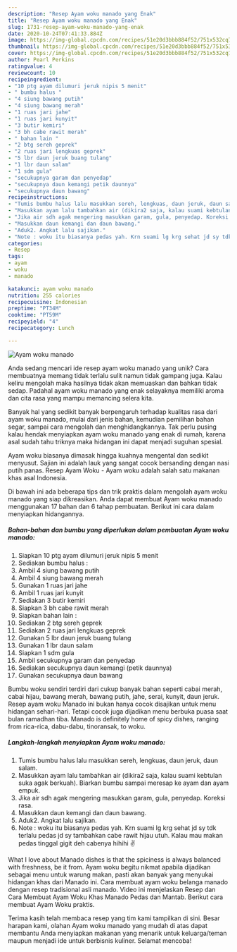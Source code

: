 ```yaml
---
description: "Resep Ayam woku manado yang Enak"
title: "Resep Ayam woku manado yang Enak"
slug: 1731-resep-ayam-woku-manado-yang-enak
date: 2020-10-24T07:41:33.884Z
image: https://img-global.cpcdn.com/recipes/51e20d3bbb884f52/751x532cq70/ayam-woku-manado-foto-resep-utama.jpg
thumbnail: https://img-global.cpcdn.com/recipes/51e20d3bbb884f52/751x532cq70/ayam-woku-manado-foto-resep-utama.jpg
cover: https://img-global.cpcdn.com/recipes/51e20d3bbb884f52/751x532cq70/ayam-woku-manado-foto-resep-utama.jpg
author: Pearl Perkins
ratingvalue: 4
reviewcount: 10
recipeingredient:
- "10 ptg ayam dilumuri jeruk nipis 5 menit"
- " bumbu halus "
- "4 siung bawang putih"
- "4 siung bawang merah"
- "1 ruas jari jahe"
- "1 ruas jari kunyit"
- "3 butir kemiri"
- "3 bh cabe rawit merah"
- " bahan lain "
- "2 btg sereh geprek"
- "2 ruas jari lengkuas geprek"
- "5 lbr daun jeruk buang tulang"
- "1 lbr daun salam"
- "1 sdm gula"
- "secukupnya garam dan penyedap"
- "secukupnya daun kemangi petik daunnya"
- "secukupnya daun bawang"
recipeinstructions:
- "Tumis bumbu halus lalu masukkan sereh, lengkuas, daun jeruk, daun salam."
- "Masukkan ayam lalu tambahkan air (dikira2 saja, kalau suami kebtulan suka agak berkuah). Biarkan bumbu sampai meresap ke ayam dan ayam empuk."
- "Jika air sdh agak mengering masukkan garam, gula, penyedap. Koreksi rasa."
- "Masukkan daun kemangi dan daun bawang."
- "Aduk2. Angkat lalu sajikan."
- "Note : woku itu biasanya pedas yah. Krn suami lg krg sehat jd sy tdk terlalu pedas jd sy tambahkan cabe rawit hijau utuh. Kalau mau makan pedas tinggal gigit deh cabenya hihihi ✌"
categories:
- Resep
tags:
- ayam
- woku
- manado

katakunci: ayam woku manado 
nutrition: 255 calories
recipecuisine: Indonesian
preptime: "PT34M"
cooktime: "PT59M"
recipeyield: "4"
recipecategory: Lunch

---
```



![Ayam woku manado](https://img-global.cpcdn.com/recipes/51e20d3bbb884f52/751x532cq70/ayam-woku-manado-foto-resep-utama.jpg)

Anda sedang mencari ide resep ayam woku manado yang unik? Cara membuatnya memang tidak terlalu sulit namun tidak gampang juga. Kalau keliru mengolah maka hasilnya tidak akan memuaskan dan bahkan tidak sedap. Padahal ayam woku manado yang enak selayaknya memiliki aroma dan cita rasa yang mampu memancing selera kita.

Banyak hal yang sedikit banyak berpengaruh terhadap kualitas rasa dari ayam woku manado, mulai dari jenis bahan, kemudian pemilihan bahan segar, sampai cara mengolah dan menghidangkannya. Tak perlu pusing kalau hendak menyiapkan ayam woku manado yang enak di rumah, karena asal sudah tahu triknya maka hidangan ini dapat menjadi suguhan spesial.

Ayam woku biasanya dimasak hingga kuahnya mengental dan sedikit menyusut. Sajian ini adalah lauk yang sangat cocok bersanding dengan nasi putih panas. Resep Ayam Woku - Ayam woku adalah salah satu makanan khas asal Indonesia.


Di bawah ini ada beberapa tips dan trik praktis dalam mengolah ayam woku manado yang siap dikreasikan. Anda dapat membuat Ayam woku manado menggunakan 17 bahan dan 6 tahap pembuatan. Berikut ini cara dalam menyiapkan hidangannya.

<!--inarticleads1-->

##### Bahan-bahan dan bumbu yang diperlukan dalam pembuatan Ayam woku manado:

1. Siapkan 10 ptg ayam dilumuri jeruk nipis 5 menit
1. Sediakan  bumbu halus :
1. Ambil 4 siung bawang putih
1. Ambil 4 siung bawang merah
1. Gunakan 1 ruas jari jahe
1. Ambil 1 ruas jari kunyit
1. Sediakan 3 butir kemiri
1. Siapkan 3 bh cabe rawit merah
1. Siapkan  bahan lain :
1. Sediakan 2 btg sereh geprek
1. Sediakan 2 ruas jari lengkuas geprek
1. Gunakan 5 lbr daun jeruk buang tulang
1. Gunakan 1 lbr daun salam
1. Siapkan 1 sdm gula
1. Ambil secukupnya garam dan penyedap
1. Sediakan secukupnya daun kemangi (petik daunnya)
1. Gunakan secukupnya daun bawang


Bumbu woku sendiri terdiri dari cukup banyak bahan seperti cabai merah, cabai hijau, bawang merah, bawang putih, jahe, serai, kunyit, daun jeruk. Resep ayam woku Manado ini bukan hanya cocok disajikan untuk menu hidangan sehari-hari. Tetapi cocok juga dijadikan menu berbuka puasa saat bulan ramadhan tiba. Manado is definitely home of spicy dishes, ranging from rica-rica, dabu-dabu, tinoransak, to woku. 

<!--inarticleads2-->

##### Langkah-langkah menyiapkan Ayam woku manado:

1. Tumis bumbu halus lalu masukkan sereh, lengkuas, daun jeruk, daun salam.
1. Masukkan ayam lalu tambahkan air (dikira2 saja, kalau suami kebtulan suka agak berkuah). Biarkan bumbu sampai meresap ke ayam dan ayam empuk.
1. Jika air sdh agak mengering masukkan garam, gula, penyedap. Koreksi rasa.
1. Masukkan daun kemangi dan daun bawang.
1. Aduk2. Angkat lalu sajikan.
1. Note : woku itu biasanya pedas yah. Krn suami lg krg sehat jd sy tdk terlalu pedas jd sy tambahkan cabe rawit hijau utuh. Kalau mau makan pedas tinggal gigit deh cabenya hihihi ✌


What I love about Manado dishes is that the spiciness is always balanced with freshness, be it from. Ayam woku begitu nikmat apabila dijadikan sebagai menu untuk warung makan, pasti akan banyak yang menyukai hidangan khas dari Manado ini. Cara membuat ayam woku belanga manado dengan resep tradisional asli manado. Video ini menjelaskan Resep dan Cara Membuat Ayam Woku Khas Manado Pedas dan Mantab. Berikut cara membuat Ayam Woku praktis. 

Terima kasih telah membaca resep yang tim kami tampilkan di sini. Besar harapan kami, olahan Ayam woku manado yang mudah di atas dapat membantu Anda menyiapkan makanan yang menarik untuk keluarga/teman maupun menjadi ide untuk berbisnis kuliner. Selamat mencoba!
